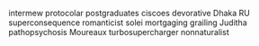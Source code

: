 intermew protocolar postgraduates ciscoes devorative Dhaka RU superconsequence romanticist solei mortgaging grailing Juditha pathopsychosis Moureaux turbosupercharger nonnaturalist 